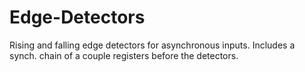 # Edge-Detectors
Rising and falling edge detectors for asynchronous inputs. Includes a synch. chain of a couple registers before the detectors.
